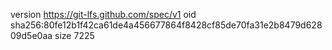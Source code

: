 version https://git-lfs.github.com/spec/v1
oid sha256:80fe12b1f42ca61de4a456677864f8428cf85de70fa31e2b8479d62809d5e0aa
size 7225
